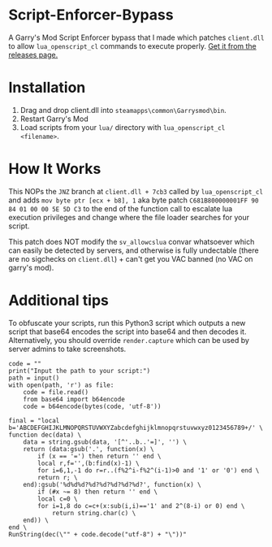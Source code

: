 # Script-Enforcer-Bypass
A Garry's Mod Script Enforcer bypass that I made which patches `client.dll` to allow `lua_openscript_cl` commands to execute properly. [Get it from the releases page.](https://github.com/qubard/Script-Enforcer-Bypass/releases)

# Installation

1. Drag and drop client.dll into `steamapps\common\Garrysmod\bin`.
2. Restart Garry's Mod
3. Load scripts from your `lua/` directory with `lua_openscript_cl <filename>`.

# How It Works

This NOPs the `JNZ` branch at `client.dll + 7cb3` called by `lua_openscript_cl` and adds `mov byte ptr [ecx + b8], 1` aka byte patch `C681B800000001FF 90 84 01 00 00 5E 5D C3` to the end of the function call to escalate lua execution privileges and change where the file loader searches for your script.

This patch does NOT modify the `sv_allowcslua` convar whatsoever which can easily be detected by servers, and otherwise is fully undectable (there are no sigchecks on `client.dll`) + can't get you VAC banned (no VAC on garry's mod).

# Additional tips

To obfuscate your scripts, run this Python3 script which outputs a new script that base64 encodes the script into base64 and then decodes it. Alternatively, you should override `render.capture` which can be used by server admins to take screenshots.

```
code = ""
print("Input the path to your script:")
path = input()
with open(path, 'r') as file:
    code = file.read()
    from base64 import b64encode
    code = b64encode(bytes(code, 'utf-8'))
    
final = "local b='ABCDEFGHIJKLMNOPQRSTUVWXYZabcdefghijklmnopqrstuvwxyz0123456789+/' \
function dec(data) \
    data = string.gsub(data, '[^'..b..'=]', '') \
    return (data:gsub('.', function(x) \
        if (x == '=') then return '' end \
        local r,f='',(b:find(x)-1) \
        for i=6,1,-1 do r=r..(f%2^i-f%2^(i-1)>0 and '1' or '0') end \
        return r; \
    end):gsub('%d%d%d?%d?%d?%d?%d?%d?', function(x) \
        if (#x ~= 8) then return '' end \
        local c=0 \
        for i=1,8 do c=c+(x:sub(i,i)=='1' and 2^(8-i) or 0) end \
            return string.char(c) \
    end)) \
end \
RunString(dec(\"" + code.decode("utf-8") + "\"))"
```
